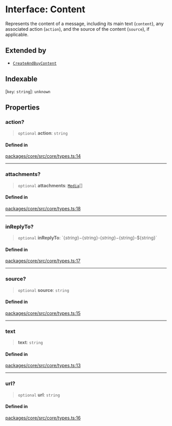 # Interface: Content

Represents the content of a message, including its main text (`content`), any associated action (`action`), and the source of the content (`source`), if applicable.

## Extended by

- [`CreateAndBuyContent`](CreateAndBuyContent.md)

## Indexable

 \[`key`: `string`\]: `unknown`

## Properties

### action?

> `optional` **action**: `string`

#### Defined in

[packages/core/src/core/types.ts:14](https://github.com/ai16z/eliza/blob/main/packages/core/src/core/types.ts#L14)

***

### attachments?

> `optional` **attachments**: [`Media`](../type-aliases/Media.md)[]

#### Defined in

[packages/core/src/core/types.ts:18](https://github.com/ai16z/eliza/blob/main/packages/core/src/core/types.ts#L18)

***

### inReplyTo?

> `optional` **inReplyTo**: \`$\{string\}-$\{string\}-$\{string\}-$\{string\}-$\{string\}\`

#### Defined in

[packages/core/src/core/types.ts:17](https://github.com/ai16z/eliza/blob/main/packages/core/src/core/types.ts#L17)

***

### source?

> `optional` **source**: `string`

#### Defined in

[packages/core/src/core/types.ts:15](https://github.com/ai16z/eliza/blob/main/packages/core/src/core/types.ts#L15)

***

### text

> **text**: `string`

#### Defined in

[packages/core/src/core/types.ts:13](https://github.com/ai16z/eliza/blob/main/packages/core/src/core/types.ts#L13)

***

### url?

> `optional` **url**: `string`

#### Defined in

[packages/core/src/core/types.ts:16](https://github.com/ai16z/eliza/blob/main/packages/core/src/core/types.ts#L16)

